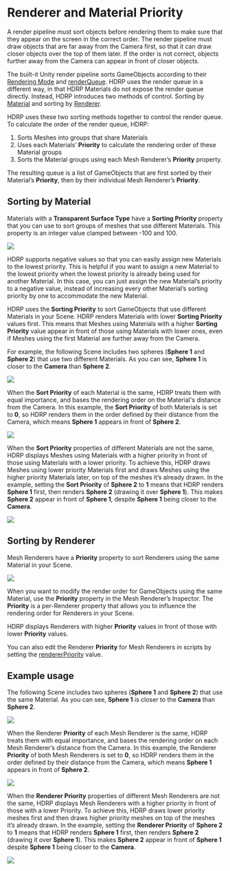 # Renderer and Material Priority

A render pipeline must sort objects before rendering them to make sure that they appear on the screen in the correct order. The render pipeline must draw objects that are far away from the Camera first, so that it can draw closer objects over the top of them later. If the order is not correct, objects further away from the Camera can appear in front of closer objects.

The built-it Unity render pipeline sorts GameObjects according to their [Rendering Mode](https://docs.unity3d.com/Manual/StandardShaderMaterialParameterRenderingMode.htm) and [renderQueue](https://docs.unity3d.com/ScriptReference/Material-renderQueue.html). HDRP uses the render queue in a different way, in that HDRP Materials do not expose the render queue directly. Instead, HDRP introduces two methods of control. Sorting by [Material](#SortingByMaterial) and sorting by [Renderer](#SortingByRenderer).

HDRP uses these two sorting methods together to control the render queue. To calculate the order of the render queue, HDRP:

1. Sorts Meshes into groups that share Materials
2. Uses each Materials’ **Priority** to calculate the rendering order of these Material groups
3.  Sorts the Material groups using each Mesh Renderer’s **Priority** property. 

The resulting queue is a list of GameObjects that are first sorted by their Material’s **Priority**, then by their individual Mesh Renderer’s **Priority**.

<a name=”SortingByMaterial”></a>

## Sorting by Material

Materials with a **Transparent Surface Type** have a **Sorting Priority** property that you can use to sort groups of meshes that use different Materials. This property is an integer value clamped between -100 and 100.

![](Images/RendererAndMaterialPriority1.png)

HDRP supports negative values so that you can easily assign new Materials to the lowest priority. This is helpful if you want to assign a new Material to the lowest priority when the lowest priority is already being used for another Material. In this case, you can just assign the new Material’s priority to a negative value, instead of increasing every other Material’s sorting priority by one to accommodate the new Material.

HDRP uses the **Sorting Priority** to sort GameObjects that use different Materials in your Scene. HDRP renders Materials with lower **Sorting Priority** values first. This means that Meshes using Materials with a higher **Sorting Priority** value appear in front of those using Materials with lower ones, even if Meshes using the first Material are further away from the Camera.

For example, the following Scene includes two spheres (**Sphere 1** and **Sphere 2**) that use two different Materials. As you can see, **Sphere 1** is closer to the **Camera** than **Sphere 2**.


![](Images/RendererAndMaterialPriority2.png)

When the **Sort Priority** of each Material is the same, HDRP treats them with equal importance, and bases the rendering order on the Material's distance from the Camera. In this example, the **Sort Priority** of both Materials is set to **0**, so HDRP renders them in the order defined by their distance from the Camera, which means **Sphere 1** appears in front of **Sphere 2**.

![](Images/RendererAndMaterialPriority3.png)

When the **Sort Priority** properties of different Materials are not the same, HDRP displays Meshes using Materials with a higher priority in front of those using Materials with a lower priority. To achieve this, HDRP draws Meshes using lower priority Materials first and draws Meshes using the higher priority Materials later, on top of the meshes it’s already drawn. In the example, setting the **Sort Priority** of **Sphere 2** to **1** means that HDRP renders **Sphere 1** first, then renders **Sphere 2** (drawing it over **Sphere 1**). This makes **Sphere 2** appear in front of **Sphere 1**, despite **Sphere 1** being closer to the **Camera**.

![](Images/RendererAndMaterialPriority4.png)

<a name=”SortingByRenderer”></a>

## Sorting by Renderer

Mesh Renderers have a **Priority** property to sort Renderers using the same Material in your Scene.

![](Images/RendererAndMaterialPriority5.png)

When you want to modify the render order for GameObjects using the same Material, use the **Priority** property in the Mesh Renderer’s Inspector. The **Priority** is a per-Renderer property that allows you to influence the rendering order for Renderers in your Scene.

HDRP displays Renderers with higher **Priority** values in front of those with lower **Priority** values.

You can also edit the Renderer **Priority** for Mesh Renderers in scripts by setting the [rendererPriority](https://docs.unity3d.com/2018.3/Documentation/ScriptReference/Renderer-rendererPriority.html) value.

 

## Example usage

The following Scene includes two spheres (**Sphere 1** and **Sphere 2**) that use the same Material. As you can see, **Sphere 1** is closer to the **Camera** than **Sphere 2**.


![](Images/RendererAndMaterialPriority6.png)

When the Renderer **Priority** of each Mesh Renderer is the same, HDRP treats them with equal importance, and bases the rendering order on each Mesh Renderer’s distance from the Camera. In this example, the Renderer **Priority** of both Mesh Renderers is set to **0**, so HDRP renders them in the order defined by their distance from the Camera, which means **Sphere 1** appears in front of **Sphere 2**.

![](Images/RendererAndMaterialPriority7.png)

When the **Renderer Priority** properties of different Mesh Renderers are not the same, HDRP displays Mesh Renderers with a higher priority in front of those with a lower Priority. To achieve this, HDRP draws lower priority meshes first and then draws higher priority meshes on top of the meshes it’s already drawn. In the example, setting the **Renderer Priority** of **Sphere 2** to **1** means that HDRP renders **Sphere 1** first, then renders **Sphere 2** (drawing it over **Sphere 1**). This makes **Sphere 2** appear in front of **Sphere 1** despite **Sphere 1** being closer to the **Camera**.

![](Images/RendererAndMaterialPriority8.png)
